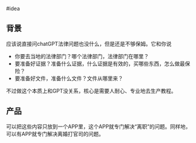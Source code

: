 #idea 
## 背景
应该说直接问chatGPT法律问题也没什么，但是还是不够保姆。它和你说

- 你要去当地的法律部门？哪个法律部门，法律部门在哪里？
- 要准备好证据？准备什么证据，什么证据是有效的，买哪些东西，怎么做最保险？
- 要准备好文件，准备什么文件？文件从哪里来？

不过做这个本质上和GPT没关系，核心是需要人耐心、专业地去生产教程。

## 产品
可以把这些内容只放到一个APP里，这个APP就专门解决“离职”的问题。同样地，可以有APP就专门解决离婚打官司的问题。